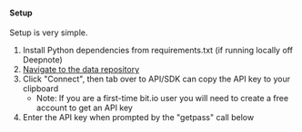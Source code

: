 #### Setup

Setup is very simple.

1. Install Python dependencies from requirements.txt (if running locally off Deepnote)
2. [Navigate to the data repository](https://bit.io/bitdotio/nfl_combine)
3. Click "Connect", then tab over to API/SDK can copy the API key to your clipboard
    - Note: If you are a first-time bit.io user you will need to create a free account to get an API key
4. Enter the API key when prompted by the "getpass" call below